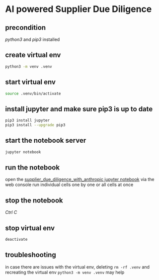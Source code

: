 # AI powered Supplier Due Diligence

## precondition
_python3_ and _pip3_ installed

## create virtual env
```sh
python3 -m venv .venv
```

## start virtual env

```sh
source .venv/bin/activate
```

## install jupyter and make sure pip3 is up to date
```sh
pip3 install jupyter
pip3 install --upgrade pip3
```

## start the notebook server
```sh
jupyter notebook
```

## run the notebook
open the [supplier_due_diligence_with_anthropic jupyter notebook](supplier_due_diligence_with_anthropic.ipynb) via the web console
run individual cells one by one or all cells at once

## stop the notebook
_Ctrl C_

## stop virtual env
```sh
deactivate
```

## troubleshooting
in case there are issues with the virtual env,
deleting `rm -rf .venv` 
and recreating the virtual env `python3 -m venv .venv` may help
